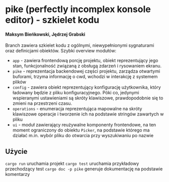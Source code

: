 
# pike (perfectly incomplex konsole editor) - szkielet kodu

#### Maksym Bieńkowski, Jędrzej Grabski

Branch zawiera szkielet kodu z ogólnymi, niewypełnionymi sygnaturami
oraz definicjami obiektów. Szybki overview modułów:

* `app` - zawiera frontendową porcję projektu, obiekt reprezentujący jego stan,
funkcjonalność związaną z obsługą zdarzeń i rysowaniem ekranu.
* `pike` - reprezentacja backendowej części projektu, zarządza otwartymi buforami, trzyma
informację o cwd, wchodzi w interakcję z systemem plików
* `config` - zawiera obiekt reprezentujący konfigurację użytkownika, który ładowany
będzie z pliku konfiguracyjnego. Póki co, jedynymi wspieranymi ustawieniami są
skróty klawiszowe, prawdopodobnie się to zmieni na przestrzeni czasu.
* `operations` - enumeracja reprezentująca mapowalne na skróty klawiszowe
operacje i tworzenie ich na podstawie stringów zawartych w pliku
* `ui` - moduł zawierający reużywalne komponenty frontendowe, na ten moment
ograniczony do obiektu `Picker`, na podstawie którego ma działać m.in.
wybór pliku do otwarcia przy wyszukiwaniu po nazwie

## Użycie

`cargo run` uruchamia projekt
`cargo test` uruchamia przykładowy przechodzący test
`cargo doc -p pike` generuje dokumentację na podstawie komentarzy
